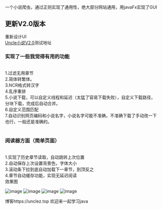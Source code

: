 一个小说爬虫，通过正则实现了通用性，绝大部分网站通用，用javaFx实现了GUI<br>
<h2>更新V2.0版本</h2>
重新设计UI<br>
<a href="https://www.lanzous.com/b517134/">Uncle小说V2.0</a>测试地址

<h3>实现了一些我觉得有用的功能</h3><br>
1.过滤无用章节<br>
2.简体转繁体。<br>
3.NCR格式转汉字<br>
4.乱序重排<br>
5.小说下载，可以自定义线程和延迟（太猛了容易下载失败），自定义下载路径，分块下载，完成后自动合并。<br>
6.自定义范围匹配<br>
7.自动识别网页编码和小说名字，小说名字可能不准确，不准确下载了手动改一下也行，一般还是准确的。<br><br>
<h3>阅读器方面（简单页面）</h3><br>
1.实现了历史章节读取，自动跳转上次位置<br>
2.自动保存上次设置背景色，字体大小<br>
3.滚动条下拉到底自动加载下一章节，到顶反之<br>
4.章节自动缓存功能，实现无延迟阅读<br>
效果图<br />

![image](https://github.com/1585503310/ReadnovelOnWin/blob/master/screenshot/书架1.jpg)
![image](https://github.com/1585503310/ReadnovelOnWin/blob/master/screenshot/书架.jpg)
![image](https://github.com/1585503310/ReadnovelOnWin/blob/master/screenshot/阅读.jpg)
![image](https://github.com/1585503310/ReadnovelOnWin/blob/master/screenshot/下载页.jpg)

博客https://unclez.top 欢迎来一起学习java
